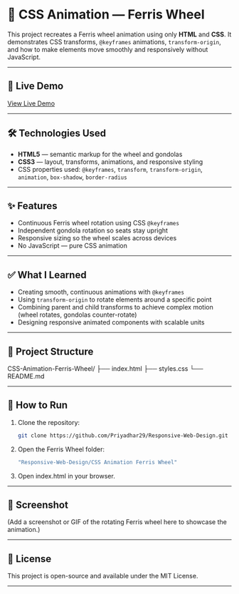 # 🎡 CSS Animation — Ferris Wheel

This project recreates a Ferris wheel animation using only **HTML** and **CSS**. It demonstrates CSS transforms, `@keyframes` animations, `transform-origin`, and how to make elements move smoothly and responsively without JavaScript.

---

## 🔗 Live Demo
[View Live Demo](https://priyadhar29.github.io/Ferris_Wheel/)

---

## 🛠️ Technologies Used
- **HTML5** — semantic markup for the wheel and gondolas  
- **CSS3** — layout, transforms, animations, and responsive styling  
- CSS properties used: `@keyframes`, `transform`, `transform-origin`, `animation`, `box-shadow`, `border-radius`

---

## ✨ Features
- Continuous Ferris wheel rotation using CSS `@keyframes`
- Independent gondola rotation so seats stay upright
- Responsive sizing so the wheel scales across devices
- No JavaScript — pure CSS animation

---

## ✅ What I Learned
- Creating smooth, continuous animations with `@keyframes`
- Using `transform-origin` to rotate elements around a specific point
- Combining parent and child transforms to achieve complex motion (wheel rotates, gondolas counter-rotate)
- Designing responsive animated components with scalable units

---

## 📂 Project Structure
CSS-Animation-Ferris-Wheel/
├── index.html
├── styles.css
└── README.md

---

## 🚀 How to Run
1. Clone the repository:
   ```bash
   git clone https://github.com/Priyadhar29/Responsive-Web-Design.git

2. Open the Ferris Wheel folder:
   ```bash
   "Responsive-Web-Design/CSS Animation Ferris Wheel"

3. Open index.html in your browser.

---

## 📸 Screenshot

(Add a screenshot or GIF of the rotating Ferris wheel here to showcase the animation.)

---

## 📜 License

This project is open-source and available under the MIT License.

---
